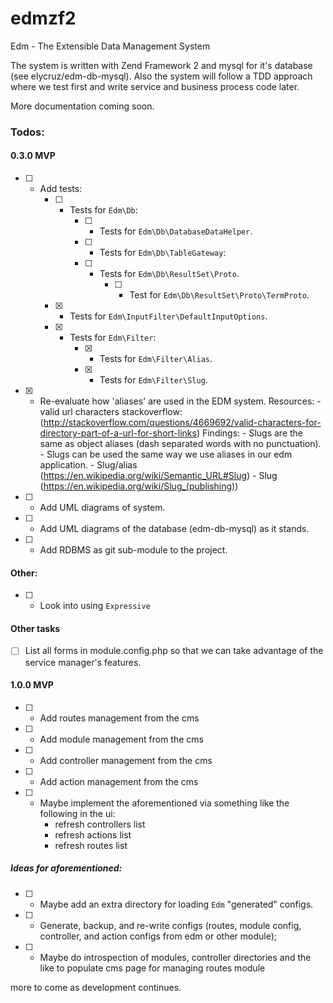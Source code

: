 edmzf2
===========================================
Edm - The Extensible Data Management System

The system is written with Zend Framework 2 and mysql for it's database (see elycruz/edm-db-mysql).
Also the system will follow a TDD approach where we test first and write service and business process code later.

More documentation coming soon.

### Todos:

#### 0.3.0 MVP
- [ ] - Add tests:
    - [ ] - Tests for `Edm\Db`:
        - [ ] - Tests for `Edm\Db\DatabaseDataHelper`.
        - [ ] - Tests for `Edm\Db\TableGateway`:
        - [ ] - Tests for `Edm\Db\ResultSet\Proto`.
            - [ ] - Test for `Edm\Db\ResultSet\Proto\TermProto`.
    - [X] - Tests for `Edm\InputFilter\DefaultInputOptions`.
    - [X] - Tests for `Edm\Filter`:
        - [X] - Tests for `Edm\Filter\Alias`.
        - [X] - Tests for `Edm\Filter\Slug`.
- [X] - Re-evaluate how 'aliases' are used in the EDM system.
    Resources:
        - valid url characters stackoverflow: (http://stackoverflow.com/questions/4669692/valid-characters-for-directory-part-of-a-url-for-short-links)
    Findings:
        - Slugs are the same as object aliases (dash separated words with no punctuation).
        - Slugs can be used the same way we use aliases in our edm application.
        - Slug/alias (https://en.wikipedia.org/wiki/Semantic_URL#Slug)
        - Slug (https://en.wikipedia.org/wiki/Slug_(publishing))
- [ ] - Add UML diagrams of system.
- [ ] - Add UML diagrams of the database (edm-db-mysql) as it stands.
- [ ] - Add RDBMS as git sub-module to the project.

#### Other:
 - [ ] - Look into using `Expressive`

#### Other tasks
 - [ ] List all forms in module.config.php so that we can take advantage of
    the service manager's features.

#### 1.0.0 MVP
- [ ] - Add routes management from the cms
- [ ] - Add module management from the cms
- [ ] - Add controller management from the cms
- [ ] - Add action management from the cms
- [ ] - Maybe implement the aforementioned via something like the following in
the ui:
    - refresh controllers list
    - refresh actions list
    - refresh routes list

##### Ideas for aforementioned:
- [ ] - Maybe add an extra directory for loading `Edm` "generated" configs.
- [ ] - Generate, backup, and re-write configs (routes, module config, controller, and action configs from edm or other module);
- [ ] - Maybe do introspection of modules, controller directories and the like to populate cms page for managing routes module

more to come as development continues.
